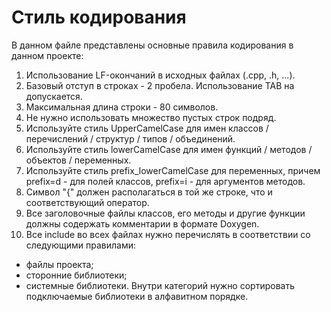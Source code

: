 # Стиль кодирования
В данном файле представлены основные правила кодирования в данном проекте:
1. Использование LF-окончаний в исходных файлах (.cpp, .h, ...).
2. Базовый отступ в строках - 2 пробела. Использование TAB на допускается.
3. Максимальная длина строки - 80 символов.
4. Не нужно использовать множество пустых строк подряд.
5. Используйте стиль UpperCamelCase для имен классов / перечислений / структур / типов / объединений.
6. Используйте стиль lowerCamelCase для имен функций / методов / объектов / переменных.
7. Используйте стиль prefix_lowerCamelCase для переменных, причем prefix=d - для полей классов, prefix=i - для аргументов методов.
8. Символ "{" должен располагаться в той же строке, что и соответствующий оператор.
9. Все заголовочные файлы классов, его методы и другие функции должны содержать комментарии в формате Doxygen.
10. Все include во всех файлах нужно перечислять в соответствии со следующими правилами:
- файлы проекта;
- сторонние библиотеки;
- системные библиотеки.
Внутри категорий нужно сортировать подключаемые библиотеки в алфавитном порядке.
